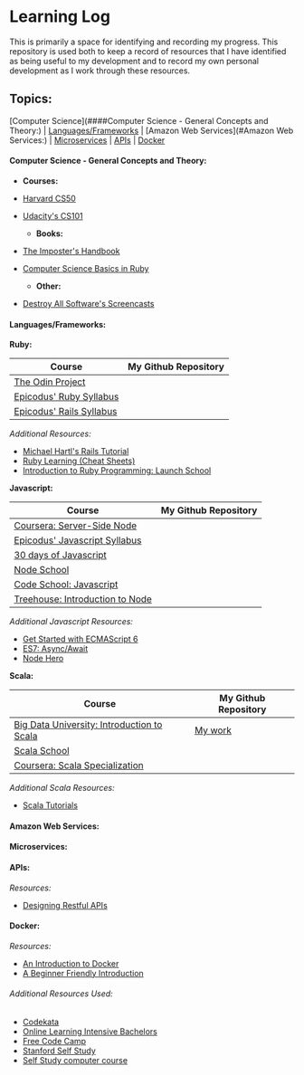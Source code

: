 # Learning Log

This is primarily a space for identifying and recording my progress. This repository is used both to keep a record of resources that I have identified as being useful to my development and to record my own personal development as I work through these resources.

## Topics:

[Computer Science](####Computer Science - General Concepts and Theory:) | [Languages/Frameworks](#Languages/Frameworks:) | [Amazon Web Services](#Amazon Web Services:) | [Microservices](#Microservices:) | [APIs](APIs:) | [Docker](#docker)

#### Computer Science - General Concepts and Theory:

  - **Courses:**
- [Harvard CS50](https://github.com/AnnaHollandSmith/harvard_CS50)
- [Udacity's CS101](https://www.udacity.com/course/intro-to-computer-science--cs101)

  - **Books:**
- [The Imposter's Handbook](https://bigmachine.io/products/the-imposters-handbook/)
- [Computer Science Basics in Ruby](./resources/CS.pdf)

  - **Other:**
- [Destroy All Software's Screencasts](https://www.destroyallsoftware.com/screencasts)

#### Languages/Frameworks:

**Ruby:**

Course | My Github Repository
--- | ---
[The Odin Project](http://www.theodinproject.com/courses) |
[Epicodus' Ruby Syllabus](https://www.learnhowtoprogram.com/ruby) |
[Epicodus' Rails Syllabus](https://www.learnhowtoprogram.com/rails) |

_Additional Resources:_

* [Michael Hartl's Rails Tutorial](https://www.railstutorial.org/book)
* [Ruby Learning (Cheat Sheets)](http://rubylearning.com/satishtalim/tutorial.html)
* [Introduction to Ruby Programming: Launch School](https://launchschool.com/books/ruby)

**Javascript:**

Course | My Github Repository
--- | ---
| [Coursera: Server-Side Node](https://github.com/AnnaHollandSmith/coursera_serverside_node)
[Epicodus' Javascript Syllabus](https://www.learnhowtoprogram.com/javascript) |
[30 days of Javascript](https://javascript30.com/) |
[Node School](https://nodeschool.io/#workshoppers) |
[Code School: Javascript](https://codeschool.pluralsight.com/account) |
[Treehouse: Introduction to Node](https://teamtreehouse.com/library/nodejs-basics) |


_Additional Javascript Resources:_

* [Get Started with ECMAScript 6](http://blog.teamtreehouse.com/get-started-ecmascript-6)
* [ES7: Async/Await](http://rossboucher.com/await/#/)
* [Node Hero](https://blog.risingstack.com/node-hero-tutorial-getting-started-with-node-js/)

**Scala:**

Course | My Github Repository
--- | ---
 [Big Data University: Introduction to Scala](https://bigdatauniversity.com/courses/introduction-to-scala/) | [My work](https://github.com/AnnaHollandSmith/Scala_101)
 [Scala School](http://twitter.github.io/scala_school/) |
 [Coursera: Scala Specialization](https://www.coursera.org/specializations/scala) |

 _Additional Scala Resources:_

 * [Scala Tutorials](http://scalatutorials.com/)

#### Amazon Web Services:

#### Microservices:

#### APIs:

_Resources:_

* [Designing Restful APIs](https://www.udacity.com/course/designing-restful-apis--ud388)

#### Docker:

 _Resources:_

 * [An Introduction to Docker](https://www.codementor.io/docker/tutorial/what-is-docker-tutorial-andrew-baker-oreilly)
 * [A Beginner Friendly Introduction](https://medium.freecodecamp.com/a-beginner-friendly-introduction-to-containers-vms-and-docker-79a9e3e119b#.3h5ihvkx9)


###### Additional Resources Used:

 - [Codekata](http://codekata.com/)<br>
 - [Online Learning Intensive Bachelors](http://blog.agupieware.com/2014/06/online-learning-intensive-bachelors.html)
 - [Free Code Camp](https://www.freecodecamp.com/)
 - [Stanford Self Study](https://backdoorgraduteschooladmissions.quora.com/Self-study-for-Stanfords-MSCS-Foundation-courses)
 - [Self Study computer course](http://bradfieldcs.com/diy/)
